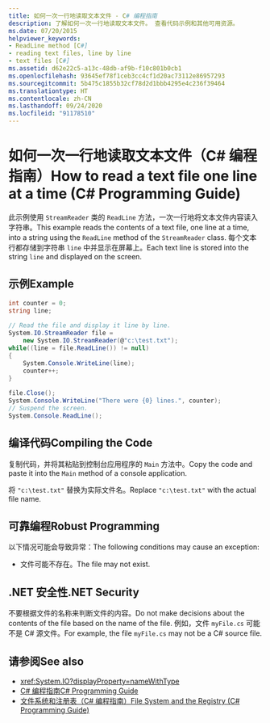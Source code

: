 ```yaml
---
title: 如何一次一行地读取文本文件 - C# 编程指南
description: 了解如何一次一行地读取文本文件。 查看代码示例和其他可用资源。
ms.date: 07/20/2015
helpviewer_keywords:
- ReadLine method [C#]
- reading text files, line by line
- text files [C#]
ms.assetid: d62e22c5-a13c-48db-af9b-f10c801b0cb1
ms.openlocfilehash: 93645ef78f1ceb3cc4cf1d20ac73112e86957293
ms.sourcegitcommit: 5b475c1855b32cf78d2d1bbb4295e4c236f39464
ms.translationtype: HT
ms.contentlocale: zh-CN
ms.lasthandoff: 09/24/2020
ms.locfileid: "91178510"
---
```

# <a name="how-to-read-a-text-file-one-line-at-a-time-c-programming-guide"></a><span data-ttu-id="08a19-104">如何一次一行地读取文本文件（C# 编程指南）</span><span class="sxs-lookup"><span data-stu-id="08a19-104">How to read a text file one line at a time (C# Programming Guide)</span></span>

<span data-ttu-id="08a19-105">此示例使用 `StreamReader` 类的 `ReadLine` 方法，一次一行地将文本文件内容读入字符串。</span><span class="sxs-lookup"><span data-stu-id="08a19-105">This example reads the contents of a text file, one line at a time, into a string using the `ReadLine` method of the `StreamReader` class.</span></span> <span data-ttu-id="08a19-106">每个文本行都存储到字符串 `line` 中并显示在屏幕上。</span><span class="sxs-lookup"><span data-stu-id="08a19-106">Each text line is stored into the string `line` and displayed on the screen.</span></span>  
  
## <a name="example"></a><span data-ttu-id="08a19-107">示例</span><span class="sxs-lookup"><span data-stu-id="08a19-107">Example</span></span>  
  
```csharp
int counter = 0;  
string line;  
  
// Read the file and display it line by line.  
System.IO.StreamReader file =
    new System.IO.StreamReader(@"c:\test.txt");  
while((line = file.ReadLine()) != null)  
{  
    System.Console.WriteLine(line);  
    counter++;  
}  
  
file.Close();  
System.Console.WriteLine("There were {0} lines.", counter);  
// Suspend the screen.  
System.Console.ReadLine();  
```  
  
## <a name="compiling-the-code"></a><span data-ttu-id="08a19-108">编译代码</span><span class="sxs-lookup"><span data-stu-id="08a19-108">Compiling the Code</span></span>  

 <span data-ttu-id="08a19-109">复制代码，并将其粘贴到控制台应用程序的 `Main` 方法中。</span><span class="sxs-lookup"><span data-stu-id="08a19-109">Copy the code and paste it into the `Main` method of a console application.</span></span>  
  
 <span data-ttu-id="08a19-110">将 `"c:\test.txt"` 替换为实际文件名。</span><span class="sxs-lookup"><span data-stu-id="08a19-110">Replace `"c:\test.txt"` with the actual file name.</span></span>  
  
## <a name="robust-programming"></a><span data-ttu-id="08a19-111">可靠编程</span><span class="sxs-lookup"><span data-stu-id="08a19-111">Robust Programming</span></span>  

 <span data-ttu-id="08a19-112">以下情况可能会导致异常：</span><span class="sxs-lookup"><span data-stu-id="08a19-112">The following conditions may cause an exception:</span></span>  
  
- <span data-ttu-id="08a19-113">文件可能不存在。</span><span class="sxs-lookup"><span data-stu-id="08a19-113">The file may not exist.</span></span>  
  
## <a name="net-security"></a><span data-ttu-id="08a19-114">.NET 安全性</span><span class="sxs-lookup"><span data-stu-id="08a19-114">.NET Security</span></span>  

 <span data-ttu-id="08a19-115">不要根据文件的名称来判断文件的内容。</span><span class="sxs-lookup"><span data-stu-id="08a19-115">Do not make decisions about the contents of the file based on the name of the file.</span></span> <span data-ttu-id="08a19-116">例如，文件 `myFile.cs` 可能不是 C# 源文件。</span><span class="sxs-lookup"><span data-stu-id="08a19-116">For example, the file `myFile.cs` may not be a C# source file.</span></span>  
  
## <a name="see-also"></a><span data-ttu-id="08a19-117">请参阅</span><span class="sxs-lookup"><span data-stu-id="08a19-117">See also</span></span>

- <xref:System.IO?displayProperty=nameWithType>
- [<span data-ttu-id="08a19-118">C# 编程指南</span><span class="sxs-lookup"><span data-stu-id="08a19-118">C# Programming Guide</span></span>](../index.md)
- [<span data-ttu-id="08a19-119">文件系统和注册表（C# 编程指南）</span><span class="sxs-lookup"><span data-stu-id="08a19-119">File System and the Registry (C# Programming Guide)</span></span>](./index.md)
